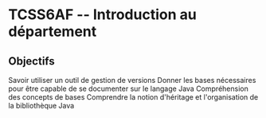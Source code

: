 TCSS6AF -- Introduction au département
====

## Objectifs
Savoir utiliser un outil de gestion de versions
Donner les bases nécessaires pour être capable de se documenter sur le langage Java
Compréhension des concepts de bases
Comprendre la notion d'héritage et l'organisation de la bibliothèque Java

